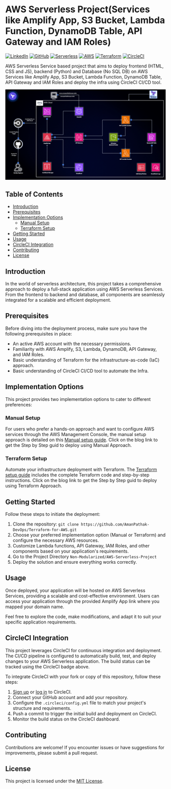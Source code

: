 # AWS Serverless Project(Services like Amplify App, S3 Bucket, Lambda Function, DynamoDB Table, API Gateway and IAM Roles)

[![LinkedIn](https://img.shields.io/badge/Connect%20with%20me%20on-LinkedIn-blue.svg)](https://www.linkedin.com/in/aman-devops/)
[![GitHub](https://img.shields.io/github/stars/AmanPathak-DevOps.svg?style=social)](https://github.com/AmanPathak-DevOps)
[![Serverless](https://img.shields.io/badge/Serverless-%E2%9A%A1%EF%B8%8F-blueviolet)](https://www.serverless.com)
[![AWS](https://img.shields.io/badge/AWS-%F0%9F%9B%A1-orange)](https://aws.amazon.com)
[![Terraform](https://img.shields.io/badge/Terraform-%E2%9C%A8-lightgrey)](https://www.terraform.io)
[![CircleCI](https://circleci.com/gh/circleci/circleci-docs.svg?style=svg)](https://circleci.com)


AWS Serverless Service based project that aims to deploy frontend (HTML, CSS and JS), backend (Python) and Database (No SQL DB) on AWS Services like Amplify App, S3 Bucket, Lambda Function, DynamoDB Table, API Gateway and IAM Roles and deploy the infra using CircleCI CI/CD tool.

![AWS Infrastructure Diagram](assets/Serverless.gif)

## Table of Contents

- [Introduction](#introduction)
- [Prerequisites](#prerequisites)
- [Implementation Options](#implementation-options)
  - [Manual Setup](#manual-setup)
  - [Terraform Setup](#terraform-setup)
- [Getting Started](#getting-started)
- [Usage](#usage)
- [CircleCI Integration](#circleci-integration)
- [Contributing](#contributing)
- [License](#license)

## Introduction

In the world of serverless architecture, this project takes a comprehensive approach to deploy a full-stack application using AWS Serverless Services. From the frontend to backend and database, all components are seamlessly integrated for a scalable and efficient deployment.

## Prerequisites

Before diving into the deployment process, make sure you have the following prerequisites in place:

- An active AWS account with the necessary permissions.
- Familiarity with AWS Amplify, S3, Lambda, DynamoDB, API Gateway, and IAM Roles.
- Basic understanding of Terraform for the infrastructure-as-code (IaC) approach.
- Basic understanding of CircleCI CI/CD tool to automate the Infra.

## Implementation Options

This project provides two implementation options to cater to different preferences:

### Manual Setup

For users who prefer a hands-on approach and want to configure AWS services through the AWS Management Console, the manual setup approach is detailed on this [Manual setup guide](https://aman-pathak-devops.medium.com/deploying-awesome-app-on-aws-serverless-services-step-by-step-guide-54bc89e4d236). Click on the blog link to get the Step by Step guid to deploy using Manual Approach.

### Terraform Setup

Automate your infrastructure deployment with Terraform. The [Terraform setup guide](https://aman-pathak-devops.medium.com/terraform-deployment-of-awesome-app-on-aws-serverless-services-step-by-step-guide-7241b01770e0) includes the complete Terraform code and step-by-step instructions. Click on the blog link to get the Step by Step guid to deploy using Terraform Approach.

## Getting Started

Follow these steps to initiate the deployment:

1. Clone the repository: `git clone https://github.com/AmanPathak-DevOps/Terraform-for-AWS.git`
2. Choose your preferred implementation option (Manual or Terraform) and configure the necessary AWS resources.
3. Customize Lambda functions, API Gateway, IAM Roles, and other components based on your application's requirements.
4. Go to the Project Directory `Non-Modularized/AWS-Serverless-Project`
5. Deploy the solution and ensure everything works correctly.

## Usage

Once deployed, your application will be hosted on AWS Serverless Services, providing a scalable and cost-effective environment. Users can access your application through the provided Amplify App link where you mapped your domain name.

Feel free to explore the code, make modifications, and adapt it to suit your specific application requirements.

## CircleCI Integration

This project leverages CircleCI for continuous integration and deployment. The CI/CD pipeline is configured to automatically build, test, and deploy changes to your AWS Serverless application. The build status can be tracked using the CircleCI badge above.

To integrate CircleCI with your fork or copy of this repository, follow these steps:

1. [Sign up](https://circleci.com/signup/) or [log in](https://circleci.com/login/) to CircleCI.
2. Connect your GitHub account and add your repository.
3. Configure the `.circleci/config.yml` file to match your project's structure and requirements.
4. Push a commit to trigger the initial build and deployment on CircleCI.
5. Monitor the build status on the CircleCI dashboard.

## Contributing

Contributions are welcome! If you encounter issues or have suggestions for improvements, please submit a pull request.

## License

This project is licensed under the [MIT License](LICENSE).
